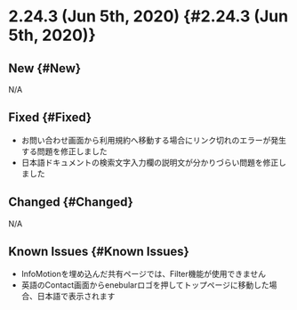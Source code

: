 # 2.24.3 (Jun 5th, 2020) {#2.24.3 (Jun 5th, 2020)}

## New {#New}

N/A

## Fixed {#Fixed}

- お問い合わせ画面から利用規約へ移動する場合にリンク切れのエラーが発生する問題を修正しました
- 日本語ドキュメントの検索文字入力欄の説明文が分かりづらい問題を修正しました

## Changed {#Changed}

N/A

## Known Issues {#Known Issues}

- InfoMotionを埋め込んだ共有ページでは、Filter機能が使用できません
- 英語のContact画面からenebularロゴを押してトップページに移動した場合、日本語で表示されます
